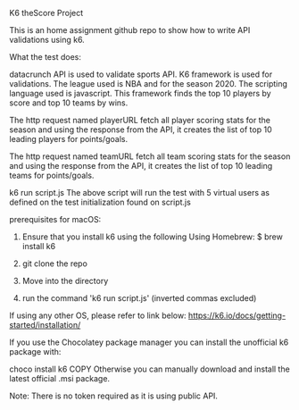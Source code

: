 K6 theScore Project

This is an home assignment github repo to show how to write API validations using k6.

What the test does:

datacrunch API is used to validate sports API. K6 framework is used for validations. The league used is NBA and for the season 2020. The scripting language used is javascript. This framework finds the top 10 players by score and top 10 teams by wins.

The http request named playerURL fetch all player scoring stats for the season and using the response from the API, it creates the list of top 10 leading players for points/goals.

The http request named teamURL fetch all team scoring stats for the season and using the response from the API, it creates the list of top 10 leading teams for points/goals.

k6 run script.js
The above script will run the test with 5 virtual users as defined on the test initialization found on script.js

prerequisites for macOS:
1. Ensure that you install k6 using the following
Using Homebrew:
$ brew install k6

2. git clone the repo

3. Move into the directory

4. run the command 'k6 run script.js' (inverted commas excluded)

If using any other OS, please refer to link below:
https://k6.io/docs/getting-started/installation/

If you use the Chocolatey package manager you can install the unofficial k6 package with:

choco install k6
COPY
Otherwise you can manually download and install the latest official .msi package.

Note:
There is no token required as it is using public API.
